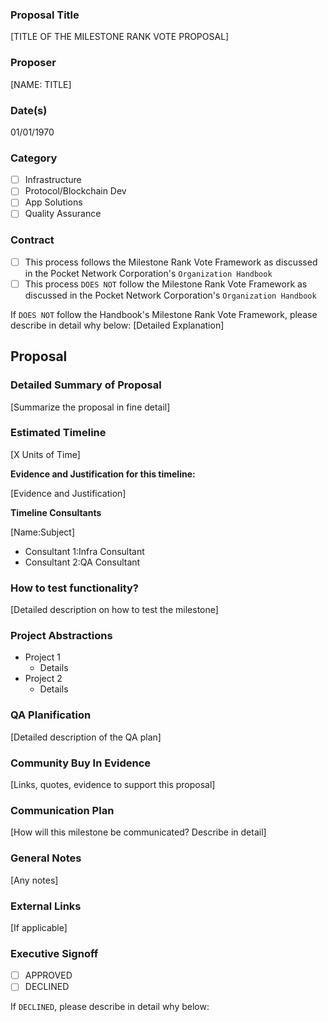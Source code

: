 ### Proposal Title 
[TITLE OF THE MILESTONE RANK VOTE PROPOSAL]
### Proposer
[NAME: TITLE]
### Date(s)
01/01/1970
### Category
- [ ] Infrastructure
- [ ] Protocol/Blockchain Dev
- [ ] App Solutions
- [ ] Quality Assurance
### Contract
- [ ] This process follows the Milestone Rank Vote Framework as discussed in the Pocket Network Corporation's `Organization Handbook`
- [ ] This process `DOES NOT` follow the Milestone Rank Vote Framework as discussed in the Pocket Network Corporation's `Organization Handbook`

If `DOES NOT` follow the Handbook's Milestone Rank Vote Framework, please describe in detail why below:
[Detailed Explanation]
## Proposal
### Detailed Summary of Proposal
[Summarize the proposal in fine detail]
### Estimated Timeline
[X Units of Time]

**Evidence and Justification for this timeline:**

[Evidence and Justification]

**Timeline Consultants**

[Name:Subject]
 - Consultant 1:Infra Consultant
 - Consultant 2:QA Consultant
### How to test functionality?
[Detailed description on how to test the milestone]
### Project Abstractions
- Project 1
  - Details
- Project 2
  - Details
### QA Planification
[Detailed description of the QA plan]
### Community Buy In Evidence
[Links, quotes, evidence to support this proposal]
### Communication Plan
[How will this milestone be communicated? Describe in detail]

### General Notes
[Any notes]
### External Links
[If applicable]
### Executive Signoff
- [ ] APPROVED
- [ ] DECLINED

If `DECLINED`, please describe in detail why below: